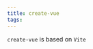 ```yaml
---
title: create-vue
tags:
---
```


<span class='custom-box custom-box-933'>`create-vue` is based on `Vite`</span>


